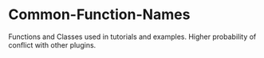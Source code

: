 Common-Function-Names
=====================

Functions and Classes used in tutorials and examples. Higher probability of conflict with other plugins.